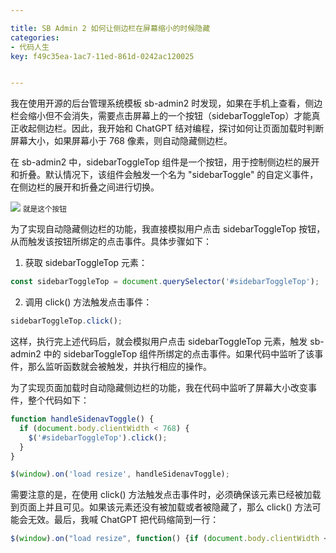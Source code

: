 ```yaml
---

title: SB Admin 2 如何让侧边栏在屏幕缩小的时候隐藏
categories:
- 代码人生
key: f49c35ea-1ac7-11ed-861d-0242ac120025


---
```


我在使用开源的后台管理系统模板 sb-admin2 时发现，如果在手机上查看，侧边栏会缩小但不会消失，需要点击屏幕上的一个按钮（sidebarToggleTop）才能真正收起侧边栏。因此，我开始和 ChatGPT 结对编程，探讨如何让页面加载时判断屏幕大小，如果屏幕小于 768 像素，则自动隐藏侧边栏。

在 sb-admin2 中，sidebarToggleTop 组件是一个按钮，用于控制侧边栏的展开和折叠。默认情况下，该组件会触发一个名为 "sidebarToggle" 的自定义事件，在侧边栏的展开和折叠之间进行切换。

![](https://icdb-images.oss-cn-hangzhou.aliyuncs.com/news/2023/05/SCR-20230517-mx1.png)
<small>就是这个按钮</small>

为了实现自动隐藏侧边栏的功能，我直接模拟用户点击 sidebarToggleTop 按钮，从而触发该按钮所绑定的点击事件。具体步骤如下：

1. 获取 sidebarToggleTop 元素：

```javascript
const sidebarToggleTop = document.querySelector('#sidebarToggleTop');
```

2. 调用 click() 方法触发点击事件：

```javascript
sidebarToggleTop.click();
```

这样，执行完上述代码后，就会模拟用户点击 sidebarToggleTop 元素，触发 sb-admin2 中的 sidebarToggleTop 组件所绑定的点击事件。如果代码中监听了该事件，那么监听函数就会被触发，并执行相应的操作。

为了实现页面加载时自动隐藏侧边栏的功能，我在代码中监听了屏幕大小改变事件，整个代码如下：

```javascript
function handleSidenavToggle() {
  if (document.body.clientWidth < 768) {
    $('#sidebarToggleTop').click();
  }
}

$(window).on('load resize', handleSidenavToggle);
```

需要注意的是，在使用 click() 方法触发点击事件时，必须确保该元素已经被加载到页面上并且可见。如果该元素还没有被加载或者被隐藏了，那么 click() 方法可能会无效。最后，我喊 ChatGPT 把代码缩简到一行：

```javascript
$(window).on("load resize", function() {if (document.body.clientWidth < 768) $('#sidebarToggleTop').click();});
```